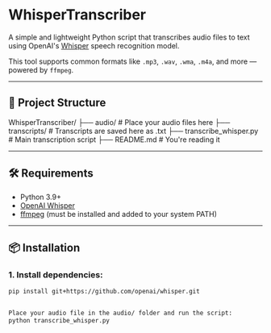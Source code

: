 # WhisperTranscriber

A simple and lightweight Python script that transcribes audio files to text using OpenAI's [Whisper](https://github.com/openai/whisper) speech recognition model.

This tool supports common formats like `.mp3`, `.wav`, `.wma`, `.m4a`, and more — powered by `ffmpeg`.

---

## 📁 Project Structure

WhisperTranscriber/
├── audio/ # Place your audio files here
├── transcripts/ # Transcripts are saved here as .txt
├── transcribe_whisper.py # Main transcription script
├── README.md # You're reading it

---

## 🛠 Requirements

- Python 3.9+
- [OpenAI Whisper](https://github.com/openai/whisper)
- [ffmpeg](https://ffmpeg.org/) (must be installed and added to your system PATH)

---

## 📦 Installation

### 1. Install dependencies:

```bash
pip install git+https://github.com/openai/whisper.git


Place your audio file in the audio/ folder and run the script:
python transcribe_whisper.py

